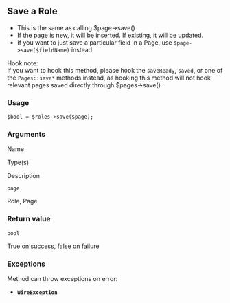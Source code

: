 Save a Role
-----------

*   This is the same as calling $page->save()
*   If the page is new, it will be inserted. If existing, it will be updated.
*   If you want to just save a particular field in a Page, use `$page->save($fieldName)` instead.

Hook note:  
If you want to hook this method, please hook the `saveReady`, `saved`, or one of the `Pages::save*` methods instead, as hooking this method will not hook relevant pages saved directly through $pages->save().

### Usage

    $bool = $roles->save($page);

### Arguments

Name

Type(s)

Description

`page`

Role, Page

### Return value

`bool`

True on success, false on failure

### Exceptions

Method can throw exceptions on error:

*   **`WireException`**
    

